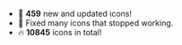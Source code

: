 * 🎉 **459** new and updated icons!
* 🔧 Fixed many icons that stopped working.
* 🔥 **10845** icons in total!